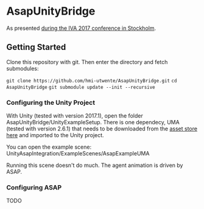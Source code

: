 # AsapUnityBridge

As presented [during the IVA 2017 conference in Stockholm](http://iva2017.org/).


## Getting Started

Clone this repository with git. Then enter the directory and fetch submodules:

```git clone https://github.com/hmi-utwente/AsapUnityBridge.git```
```cd AsapUnityBridge```
```git submodule update --init --recursive```


### Configuring the Unity Project
With Unity (tested with version 2017.1), open the folder AsapUnityBridge/UnityExampleSetup. 
There is one dependecy, UMA (tested with version 2.6.1) that needs to be downloaded from the [asset store here](https://www.assetstore.unity3d.com/en/#!/content/35611) and imported to the Unity project.

You can open the example scene: UnityAsapIntegration/ExampleScenes/AsapExampleUMA

Running this scene doesn't do much. The agent animation is driven by ASAP.

### Configuring ASAP

TODO
